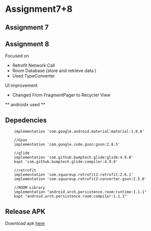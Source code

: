 # Assignment7+8

## Assignment 7


## Assignment 8

Focused on 
- Retrofit Network Call
- Room Database (store and retrieve data )
- Used TypeConverter

UI improvement
- Changed From FragmentPager to Recycler View

** androidx used **

## Depedencies
```
    implementation 'com.google.android.material:material:1.0.0'

    //Gson
    implementation 'com.google.code.gson:gson:2.8.5'

    //glide
    implementation 'com.github.bumptech.glide:glide:4.9.0'
    kapt 'com.github.bumptech.glide:compiler:4.9.0'

    //retrofit
    implementation 'com.squareup.retrofit2:retrofit:2.6.1'
    implementation 'com.squareup.retrofit2:converter-gson:2.5.0'

    //ROOM Library
    implementation "android.arch.persistence.room:runtime:1.1.1"
    kapt "android.arch.persistence.room:compiler:1.1.1"
 ```
 
 ## Release APK
Download apk [here](https://bit.ly/2nN3iMz)
